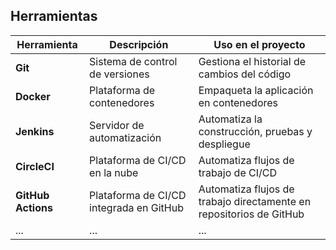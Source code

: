 ## Herramientas
| Herramienta | Descripción | Uso en el proyecto |
|---|---|---|
| **Git** | Sistema de control de versiones | Gestiona el historial de cambios del código |
| **Docker** | Plataforma de contenedores | Empaqueta la aplicación en contenedores |
| **Jenkins** | Servidor de automatización | Automatiza la construcción, pruebas y despliegue |
| **CircleCI** | Plataforma de CI/CD en la nube | Automatiza flujos de trabajo de CI/CD |
| **GitHub Actions** | Plataforma de CI/CD integrada en GitHub | Automatiza flujos de trabajo directamente en repositorios de GitHub |
| ... | ... | ... |
